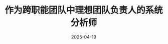---
title: "作为跨职能团队中理想团队负责人的系统分析师"
date: 2025-04-19
source_url: "https://ul25.nastachku.ru/системный-аналитик-как-идеальный-тимлид-в-кросс-функциональной-команде"
---